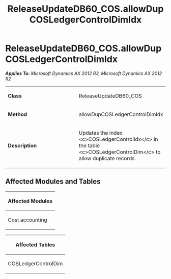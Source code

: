 ﻿---
title: ReleaseUpdateDB60_COS.allowDupCOSLedgerControlDimIdx
TOCTitle: ReleaseUpdateDB60_COS.allowDupCOSLedgerControlDimIdx
ms:assetid: a1038631-4264-36cc-b708-1ea410add509
ms:mtpsurl: https://msdn.microsoft.com/en-us/library/JJ736718(v=AX.60)
ms:contentKeyID: 49710150
ms.date: 05/18/2015
mtps_version: v=AX.60
---

# ReleaseUpdateDB60\_COS.allowDupCOSLedgerControlDimIdx 


_**Applies To:** Microsoft Dynamics AX 2012 R3, Microsoft Dynamics AX 2012 R2_

<table>
<colgroup>
<col style="width: 50%" />
<col style="width: 50%" />
</colgroup>
<tbody>
<tr class="odd">
<td><p><strong>Class</strong></p></td>
<td><p>ReleaseUpdateDB60_COS</p></td>
</tr>
<tr class="even">
<td><p><strong>Method</strong></p></td>
<td><p>allowDupCOSLedgerControlDimIdx</p></td>
</tr>
<tr class="odd">
<td><p><strong>Description</strong></p></td>
<td><p>Updates the index &lt;c&gt;COSLedgerControlIdx&lt;/c&gt; in the table &lt;c&gt;COSLedgerControlDim&lt;/c&gt; to allow duplicate records.</p></td>
</tr>
</tbody>
</table>


## Affected Modules and Tables

<table>
<colgroup>
<col style="width: 100%" />
</colgroup>
<thead>
<tr class="header">
<th><p>Affected Modules</p></th>
</tr>
</thead>
<tbody>
<tr class="odd">
<td><p>Cost accounting</p></td>
</tr>
</tbody>
</table>


<table>
<colgroup>
<col style="width: 100%" />
</colgroup>
<thead>
<tr class="header">
<th><p>Affected Tables</p></th>
</tr>
</thead>
<tbody>
<tr class="odd">
<td><p>COSLedgerControlDim</p></td>
</tr>
</tbody>
</table>

  



